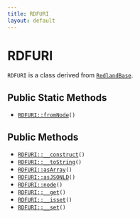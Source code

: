 ```yaml
---
title: RDFURI
layout: default
---
```


# RDFURI

<code>RDFURI</code> is a class derived from <code><a href="RedlandBase">RedlandBase</a></code>.

## Public Static Methods

* <code><a href="RDFURI%3A%3AfromNode">RDFURI::fromNode</a>()</code>

## Public Methods

* <code><a href="RDFURI%3A%3A__construct">RDFURI::__construct</a>()</code>
* <code><a href="RDFURI%3A%3A__toString">RDFURI::__toString</a>()</code>
* <code><a href="RDFURI%3A%3AasArray">RDFURI::asArray</a>()</code>
* <code><a href="RDFURI%3A%3AasJSONLD">RDFURI::asJSONLD</a>()</code>
* <code><a href="RDFURI%3A%3Anode">RDFURI::node</a>()</code>
* <code><a href="RDFURI%3A%3A__get">RDFURI::__get</a>()</code>
* <code><a href="RDFURI%3A%3A__isset">RDFURI::__isset</a>()</code>
* <code><a href="RDFURI%3A%3A__set">RDFURI::__set</a>()</code>

